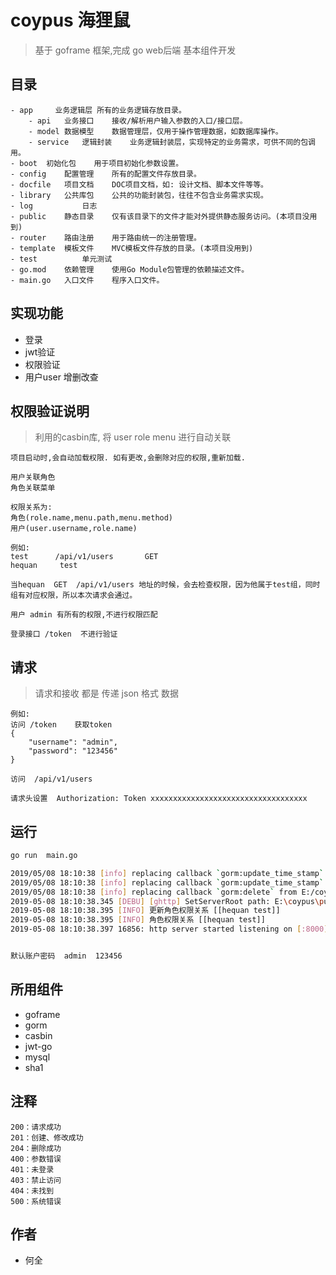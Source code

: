 # coypus  海狸鼠

> 基于 goframe 框架,完成 go web后端 基本组件开发

## 目录

```
- app	  业务逻辑层	所有的业务逻辑存放目录。
    - api	业务接口	接收/解析用户输入参数的入口/接口层。
    - model	数据模型	数据管理层，仅用于操作管理数据，如数据库操作。
    - service	逻辑封装	业务逻辑封装层，实现特定的业务需求，可供不同的包调用。
- boot	初始化包	用于项目初始化参数设置。
- config	配置管理	所有的配置文件存放目录。
- docfile	项目文档	DOC项目文档，如: 设计文档、脚本文件等等。
- library	公共库包	公共的功能封装包，往往不包含业务需求实现。
- log           日志
- public	静态目录	仅有该目录下的文件才能对外提供静态服务访问。(本项目没用到)
- router	路由注册	用于路由统一的注册管理。
- template	模板文件	MVC模板文件存放的目录。(本项目没用到)
- test          单元测试
- go.mod	依赖管理	使用Go Module包管理的依赖描述文件。
- main.go	入口文件	程序入口文件。
```


## 实现功能
* 登录
* jwt验证
* 权限验证 
* 用户user   增删改查



## 权限验证说明
>  利用的casbin库, 将  user  role  menu 进行自动关联

```
项目启动时,会自动加载权限. 如有更改,会删除对应的权限,重新加载.

用户关联角色  
角色关联菜单  

权限关系为:
角色(role.name,menu.path,menu.method)  
用户(user.username,role.name)

例如:
test      /api/v1/users       GET
hequan     test

当hequan  GET  /api/v1/users 地址的时候，会去检查权限，因为他属于test组，同时组有对应权限，所以本次请求会通过。

用户 admin 有所有的权限,不进行权限匹配

登录接口 /token  不进行验证
```

## 请求

> 请求和接收 都是 传递 json 格式 数据
```
例如:
访问 /token    获取token
{
	"username": "admin",
	"password": "123456"
}

访问  /api/v1/users 
 
请求头设置  Authorization: Token xxxxxxxxxxxxxxxxxxxxxxxxxxxxxxxxxxx

```


##  运行

```bash
go run  main.go

2019/05/08 18:10:38 [info] replacing callback `gorm:update_time_stamp` from E:/coypus/app/model/model.go:40
2019/05/08 18:10:38 [info] replacing callback `gorm:update_time_stamp` from E:/coypus/app/model/model.go:41
2019/05/08 18:10:38 [info] replacing callback `gorm:delete` from E:/coypus/app/model/model.go:42
2019-05-08 18:10:38.345 [DEBU] [ghttp] SetServerRoot path: E:\coypus\public
2019-05-08 18:10:38.395 [INFO] 更新角色权限关系 [[hequan test]]
2019-05-08 18:10:38.395 [INFO] 角色权限关系 [[hequan test]]
2019-05-08 18:10:38.397 16856: http server started listening on [:8000]


默认账户密码  admin  123456
```

## 所用组件
* goframe
* gorm
* casbin
* jwt-go
* mysql
* sha1


## 注释


```
200：请求成功
201：创建、修改成功
204：删除成功
400：参数错误
401：未登录
403：禁止访问
404：未找到
500：系统错误
```


## 作者
* 何全

